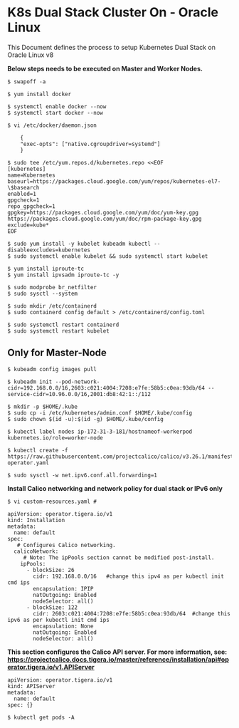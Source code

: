 # K8s Dual Stack Cluster On - Oracle Linux 

This Document defines the process to setup Kubernetes Dual Stack on Oracle Linux v8

**Below steps needs to be executed on Master and Worker Nodes.**

```
$ swapoff -a

$ yum install docker

$ systemctl enable docker --now
$ systemctl start docker --now

$ vi /etc/docker/daemon.json
```
 
```
    {
    "exec-opts": ["native.cgroupdriver=systemd"]
    }
```

```
$ sudo tee /etc/yum.repos.d/kubernetes.repo <<EOF
[kubernetes]
name=Kubernetes
baseurl=https://packages.cloud.google.com/yum/repos/kubernetes-el7-\$basearch
enabled=1
gpgcheck=1
repo_gpgcheck=1
gpgkey=https://packages.cloud.google.com/yum/doc/yum-key.gpg https://packages.cloud.google.com/yum/doc/rpm-package-key.gpg
exclude=kube*
EOF
```

```
$ sudo yum install -y kubelet kubeadm kubectl --disableexcludes=kubernetes
$ sudo systemctl enable kubelet && sudo systemctl start kubelet

$ yum install iproute-tc
$ yum install ipvsadm iproute-tc -y
 
$ sudo modprobe br_netfilter
$ sudo sysctl --system

$ sudo mkdir /etc/containerd
$ sudo containerd config default > /etc/containerd/config.toml

$ sudo systemctl restart containerd
$ sudo systemctl restart kubelet
```

## Only for Master-Node

```
$ kubeadm config images pull
 
$ kubeadm init --pod-network-cidr=192.168.0.0/16,2603:c021:4004:7208:e7fe:58b5:c0ea:93db/64 --service-cidr=10.96.0.0/16,2001:db8:42:1::/112
 
$ mkdir -p $HOME/.kube
$ sudo cp -i /etc/kubernetes/admin.conf $HOME/.kube/config
$ sudo chown $(id -u):$(id -g) $HOME/.kube/config

$ kubectl label nodes ip-172-31-3-181/hostnameof-workerpod kubernetes.io/role=worker-node

$ kubectl create -f https://raw.githubusercontent.com/projectcalico/calico/v3.26.1/manifests/tigera-operator.yaml

$ sudo sysctl -w net.ipv6.conf.all.forwarding=1
```
**Install Calico networking and network policy for dual stack or IPv6 only** 

```
$ vi custom-resources.yaml # 
```

```
apiVersion: operator.tigera.io/v1
kind: Installation
metadata:
  name: default
spec:
   # Configures Calico networking.
  calicoNetwork:
     # Note: The ipPools section cannot be modified post-install.
    ipPools:
      - blockSize: 26
        cidr: 192.168.0.0/16   #change this ipv4 as per kubectl init cmd ips
        encapsulation: IPIP
        natOutgoing: Enabled
        nodeSelector: all()
      - blockSize: 122
        cidr: 2603:c021:4004:7208:e7fe:58b5:c0ea:93db/64  #change this ipv6 as per kubectl init cmd ips
        encapsulation: None
        natOutgoing: Enabled
        nodeSelector: all()
```
 
**This section configures the Calico API server. For more information, see: https://projectcalico.docs.tigera.io/master/reference/installation/api#operator.tigera.io/v1.APIServer**

```
apiVersion: operator.tigera.io/v1
kind: APIServer
metadata:
  name: default
spec: {}
```
```
$ kubectl get pods -A 
```

